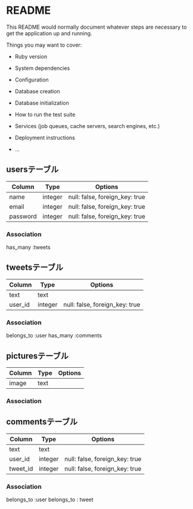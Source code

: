 # README

This README would normally document whatever steps are necessary to get the
application up and running.

Things you may want to cover:

* Ruby version

* System dependencies

* Configuration

* Database creation

* Database initialization

* How to run the test suite

* Services (job queues, cache servers, search engines, etc.)

* Deployment instructions

* ...

## usersテーブル

|Column|Type|Options|
|------|----|-------|
|name|integer|null: false, foreign_key: true|
|email|integer|null: false, foreign_key: true|
|password|integer|null: false, foreign_key: true|

### Association
has_many :tweets

## tweetsテーブル

|Column|Type|Options|
|------|----|-------|
|text|text||
|user_id|integer|null: false, foreign_key: true|

### Association
belongs_to :user
has_many :comments

## picturesテーブル

|Column|Type|Options|
|------|----|-------|
|image|text||

### Association

## commentsテーブル

|Column|Type|Options|
|------|----|-------|
|text|text||
|user_id|integer|null: false, foreign_key: true|
|tweet_id|integer|null: false, foreign_key: true|

### Association
belongs_to :user
belongs_to : tweet




